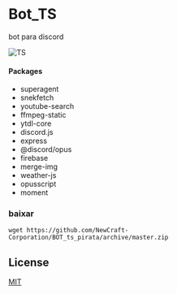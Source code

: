 # Bot_TS
bot para discord

![TS](https://cdn.discordapp.com/icons/742487757988954213/03659dc0758540db70e8ce8bb1b376a0.webp)

#### Packages

* superagent
* snekfetch
* youtube-search
* ffmpeg-static
* ytdl-core
* discord.js
* express
* @discord/opus
* firebase
* merge-img
* weather-js
* opusscript
* moment


### baixar

```Bourne shell
wget https://github.com/NewCraft-Corporation/BOT_ts_pirata/archive/master.zip
```

## License

[MIT](https://github.com/NewCraft-Corporation/BOT_ts_pirata/blob/master/LICENSE)
